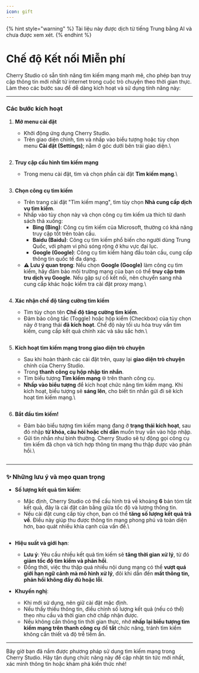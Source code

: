 ```yaml
---
icon: gift
---
```


{% hint style="warning" %}
Tài liệu này được dịch từ tiếng Trung bằng AI và chưa được xem xét.
{% endhint %}

# Chế độ Kết nối Miễn phí

Cherry Studio có sẵn tính năng tìm kiếm mạng mạnh mẽ, cho phép bạn truy cập thông tin mới nhất từ internet trong cuộc trò chuyện theo thời gian thực. Làm theo các bước sau để dễ dàng kích hoạt và sử dụng tính năng này:

***

### Các bước kích hoạt

1. **Mở menu cài đặt**
   * Khởi động ứng dụng Cherry Studio.
   * Trên giao diện chính, tìm và nhấp vào biểu tượng hoặc tùy chọn menu **Cài đặt (Settings)**; nằm ở góc dưới bên trái giao diện.\
     <figure><img src="../.gitbook/assets/Pasted image 20250416182458.png" alt=""><figcaption></figcaption></figure>
   
2. **Truy cập cấu hình tìm kiếm mạng**
   * Trong menu cài đặt, tìm và chọn phần cài đặt **Tìm kiếm mạng**.\
     <figure><img src="../.gitbook/assets/Pasted image 20250416182559.png" alt=""><figcaption></figcaption></figure>
   
3. **Chọn công cụ tìm kiếm**
   * Trên trang cài đặt "Tìm kiếm mạng", tìm tùy chọn **Nhà cung cấp dịch vụ tìm kiếm**.
   * Nhấp vào tùy chọn này và chọn công cụ tìm kiếm ưa thích từ danh sách thả xuống:
     * **Bing (Bing)**: Công cụ tìm kiếm của Microsoft, thường có khả năng truy cập tốt trên toàn cầu.
     * **Baidu (Baidu)**: Công cụ tìm kiếm phổ biến cho người dùng Trung Quốc, với phạm vi phủ sóng rộng ở khu vực đại lục.
     * **Google (Google)**: Công cụ tìm kiếm hàng đầu toàn cầu, cung cấp thông tin quốc tế đa dạng.
   *   **⚠️ Lưu ý quan trọng**: Nếu chọn **Google (Google)** làm công cụ tìm kiếm, hãy đảm bảo môi trường mạng của bạn có thể **truy cập trơn tru dịch vụ Google**. Nếu gặp sự cố kết nối, nên chuyển sang nhà cung cấp khác hoặc kiểm tra cài đặt proxy mạng.\
       <figure><img src="../.gitbook/assets/Pasted image 20250416182637.png" alt=""><figcaption></figcaption></figure>
   
4. **Xác nhận chế độ tăng cường tìm kiếm**
   * Tìm tùy chọn tên **Chế độ tăng cường tìm kiếm**.
   *   Đảm bảo công tắc (Toggle) hoặc hộp kiểm (Checkbox) của tùy chọn này ở trạng thái **đã kích hoạt**. Chế độ này tối ưu hóa truy vấn tìm kiếm, cung cấp kết quả chính xác và sâu sắc hơn.\
       <figure><img src="../.gitbook/assets/Pasted image 20250416182728.png" alt=""><figcaption></figcaption></figure>
   
5. **Kích hoạt tìm kiếm mạng trong giao diện trò chuyện**
   * Sau khi hoàn thành các cài đặt trên, quay lại **giao diện trò chuyện** chính của Cherry Studio.
   * Trong **thanh công cụ hộp nhập tin nhắn**.
   * Tìm biểu tượng **Tìm kiếm mạng** 🌐 trên thanh công cụ.
   *   **Nhấp vào biểu tượng** để kích hoạt chức năng tìm kiếm mạng. Khi kích hoạt, biểu tượng sẽ **sáng lên**, cho biết tin nhắn gửi đi sẽ kích hoạt tìm kiếm mạng.\
       <figure><img src="../.gitbook/assets/Pasted image 20250416182812.png" alt=""><figcaption></figcaption></figure>
   
6. **Bắt đầu tìm kiếm!**
   * Đảm bảo biểu tượng tìm kiếm mạng đang ở **trạng thái kích hoạt**, sau đó nhập **từ khóa, câu hỏi hoặc chỉ dẫn** muốn truy vấn vào hộp nhập.
   *   Gửi tin nhắn như bình thường. Cherry Studio sẽ tự động gọi công cụ tìm kiếm đã chọn và tích hợp thông tin mạng thu thập được vào phản hồi.\
       <figure><img src="../.gitbook/assets/中美关税新动态.png" alt=""><figcaption></figcaption></figure>

***

### ✨ Những lưu ý và mẹo quan trọng

* **Số lượng kết quả tìm kiếm**:
  * Mặc định, Cherry Studio có thể cấu hình trả về khoảng **6** bản tóm tắt kết quả, đây là cài đặt cân bằng giữa tốc độ và lượng thông tin.
  *   Nếu cài đặt cung cấp tùy chọn, bạn có thể **tăng số lượng kết quả trả về**. Điều này giúp thu được thông tin mạng phong phú và toàn diện hơn, bao quát nhiều khía cạnh của vấn đề.\
      <figure><img src="../.gitbook/assets/Pasted image 20250416184145.png" alt=""><figcaption></figcaption></figure>
  
* **Hiệu suất và giới hạn**:
  * **Lưu ý**: Yêu cầu nhiều kết quả tìm kiếm sẽ **tăng thời gian xử lý**, từ đó **giảm tốc độ tìm kiếm và phản hồi**.
  * Đồng thời, việc thu thập quá nhiều nội dung mạng có thể **vượt quá giới hạn ngữ cảnh mà mô hình xử lý**, đôi khi dẫn đến **mất thông tin, phản hồi không đầy đủ hoặc lỗi**.
  
* **Khuyến nghị**:
  * Khi mới sử dụng, nên giữ cài đặt mặc định.
  * Nếu thấy thiếu thông tin, điều chỉnh số lượng kết quả (nếu có thể) theo nhu cầu và thời gian chờ chấp nhận được.
  * Nếu không cần thông tin thời gian thực, nhớ **nhấp lại biểu tượng tìm kiếm mạng trên thanh công cụ** để **tắt** chức năng, tránh tìm kiếm không cần thiết và độ trễ tiềm ẩn.

***

Bây giờ bạn đã nắm được phương pháp sử dụng tìm kiếm mạng trong Cherry Studio. Hãy tận dụng chức năng này để cập nhật tin tức mới nhất, xác minh thông tin hoặc khám phá kiến thức nhé!